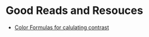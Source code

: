 # Good Reads and Resouces
- [Color Formulas for calulating contrast](https://gist.github.com/hail2u/a1fb620d4826c5b476180ee6285618a5?permalink_comment_id=4022454#gistcomment-4022454)


